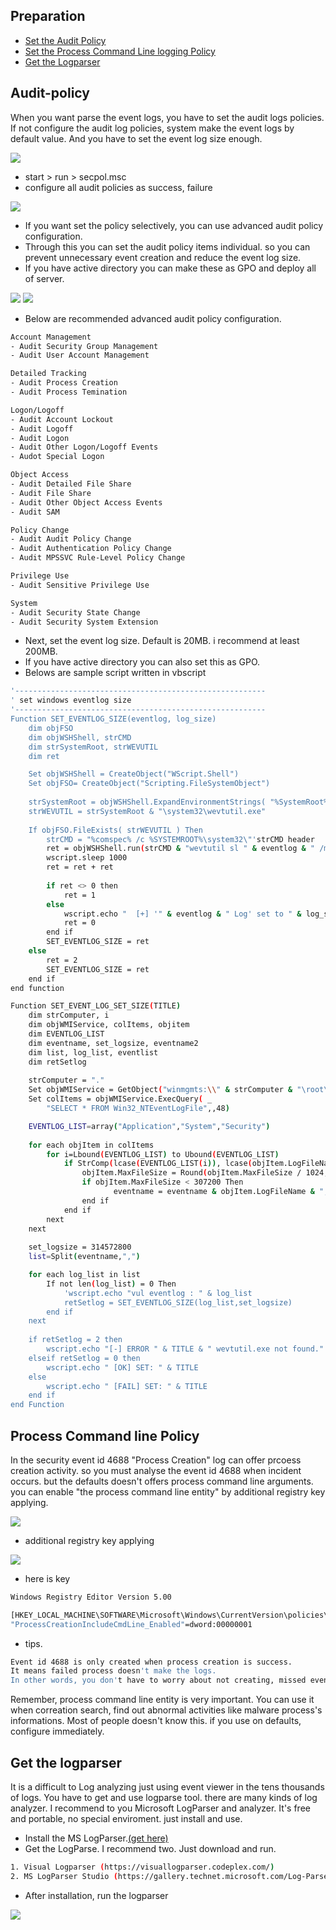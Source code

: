 ## Preparation
 - [Set the Audit Policy](#audit-policy)
 - [Set the Process Command Line logging Policy](#process-command-line-policy)
 - [Get the Logparser](#get-the-logparser)

## Audit-policy
 When you want parse the event logs, you have to set the audit logs policies.
 If not configure the audit log policies, system make the event logs by default value.
 And you have to set the event log size enough.

<img src="https://github.com/password123456/window_eventlog_parse/blob/master/setup/audit_policy1.png">

 - start > run > secpol.msc
 - configure all audit policies as success, failure

<img src="https://github.com/password123456/window_eventlog_parse/blob/master/setup/audit_policy2.png">

 - If you want set the policy selectively, you can use advanced audit policy configuration. 
 - Through this you can set the audit policy items individual. so you can prevent unnecessary event creation and reduce the event log size.
 - If you have active directory you can make these as GPO and deploy all of server.

<img src="https://github.com/password123456/window_eventlog_parse/blob/master/setup/advanced_audit_policy1.png">
<img src="https://github.com/password123456/window_eventlog_parse/blob/master/setup/advanced_audit_policy2.png">

 - Below are recommended advanced audit policy configuration.
```sh
Account Management
- Audit Security Group Management
- Audit User Account Management

Detailed Tracking
- Audit Process Creation
- Audit Process Temination

Logon/Logoff
- Audit Account Lockout
- Audit Logoff
- Audit Logon
- Audit Other Logon/Logoff Events
- Audot Special Logon

Object Access
- Audit Detailed File Share
- Audit File Share
- Audit Other Object Access Events
- Audit SAM

Policy Change
- Audit Audit Policy Change
- Audit Authentication Policy Change
- Audit MPSSVC Rule-Level Policy Change

Privilege Use
- Audit Sensitive Privilege Use

System
- Audit Security State Change
- Audit Security System Extension
```
 - Next, set the event log size. Default is 20MB. i recommend at least 200MB.
 - If you have active directory you can also set this as GPO.
 - Belows are sample script written in vbscript
```sh
'--------------------------------------------------------
' set windows eventlog size
'--------------------------------------------------------
Function SET_EVENTLOG_SIZE(eventlog, log_size)
    dim objFSO
    dim objWSHShell, strCMD
    dim strSystemRoot, strWEVUTIL
    dim ret

    Set objWSHShell = CreateObject("WScript.Shell")
    Set objFSO= CreateObject("Scripting.FileSystemObject")
    
    strSystemRoot = objWSHShell.ExpandEnvironmentStrings( "%SystemRoot%" )        
    strWEVUTIL = strSystemRoot & "\system32\wevtutil.exe"
    
    If objFSO.FileExists( strWEVUTIL ) Then        
        strCMD = "%comspec% /c %SYSTEMROOT%\system32\"'strCMD header
        ret = objWSHShell.run(strCMD & "wevtutil sl " & eventlog & " /ms:" & log_size & """",0,True)
        wscript.sleep 1000
        ret = ret + ret
        
        if ret <> 0 then
            ret = 1
        else
            wscript.echo "  [+] '" & eventlog & " Log' set to " & log_size & " bytes."
            ret = 0
        end if        
        SET_EVENTLOG_SIZE = ret            
    else
        ret = 2
        SET_EVENTLOG_SIZE = ret
    end if
end function

Function SET_EVENT_LOG_SET_SIZE(TITLE)
    dim strComputer, i
    dim objWMIService, colItems, objitem
    dim EVENTLOG_LIST
    dim eventname, set_logsize, eventname2
    dim list, log_list, eventlist
    dim retSetlog
    
    strComputer = "."
    Set objWMIService = GetObject("winmgmts:\\" & strComputer & "\root\CIMV2")
    Set colItems = objWMIService.ExecQuery( _
        "SELECT * FROM Win32_NTEventLogFile",,48)

    EVENTLOG_LIST=array("Application","System","Security")
    
    for each objItem in colItems
        for i=Lbound(EVENTLOG_LIST) to Ubound(EVENTLOG_LIST)
            if StrComp(lcase(EVENTLOG_LIST(i)), lcase(objItem.LogFileName), 1) = 0 Then
                objItem.MaxFileSize = Round(objItem.MaxFileSize / 1024, 1)
                if objItem.MaxFileSize < 307200 Then
                       eventname = eventname & objItem.LogFileName & ","
                end if
            end if
        next
    next
      
    set_logsize = 314572800
    list=Split(eventname,",")

    for each log_list in list
        If not len(log_list) = 0 Then
            'wscript.echo "vul eventlog : " & log_list
            retSetlog = SET_EVENTLOG_SIZE(log_list,set_logsize)
        end if
    next
    
    if retSetlog = 2 then
        wscript.echo "[-] ERROR " & TITLE & " wevtutil.exe not found."
    elseif retSetlog = 0 then
        wscript.echo " [OK] SET: " & TITLE
    else
        wscript.echo " [FAIL] SET: " & TITLE
    end if        
end Function    
```

## Process Command line Policy
 In the security event id 4688 "Process Creation" log can offer prcoess creation activity. 
 so you must analyse the event id 4688 when incident occurs. 
 but the defaults doesn't offers process command line arguments.
 you can enable "the process command line entity" by additional registry key applying.

<img src="https://github.com/password123456/window_eventlog_parse/blob/master/setup/process_cmdline1.png">

 - additional registry key applying
<img src="https://github.com/password123456/window_eventlog_parse/blob/master/setup/process_cmdline2.png">

 - here is key
```sh
Windows Registry Editor Version 5.00

[HKEY_LOCAL_MACHINE\SOFTWARE\Microsoft\Windows\CurrentVersion\policies\system\Audit]
"ProcessCreationIncludeCmdLine_Enabled"=dword:00000001
```
 - tips.
```sh
Event id 4688 is only created when process creation is success.
It means failed process doesn't make the logs.
In other words, you don't have to worry about not creating, missed events.
```

Remember, process command line entity is very important. 
You can use it when correation search, find out abnormal activities like malware process's informations.
Most of people doesn't know this. if you use on defaults, configure immediately.

## Get the logparser
 It is a difficult to Log analyzing just using event viewer in the tens thousands of logs. 
 You have to get and use logparse tool. there are many kinds of log analyzer.
 I recommend to you Microsoft LogParser and analyzer.
 It's free and portable, no special enviroment. just install and use.

- Install the MS LogParser.<a href="https://www.microsoft.com/en-us/download/details.aspx?id=24659">(get here)</a>
- Get the LogParse. I recommend two. Just download and run.
```sh
1. Visual Logparser (https://visuallogparser.codeplex.com/)
2. MS LogParser Studio (https://gallery.technet.microsoft.com/Log-Parser-Studio-cd458765)
```

- After installation, run the logparser
<img src="https://github.com/password123456/window_eventlog_parse/blob/master/setup/visual_logparser.PNG">



